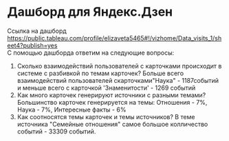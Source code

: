 # Дашборд для Яндекс.Дзен
Ссылка на дашборд https://public.tableau.com/profile/elizaveta5465#!/vizhome/Data_visits_1/sheet4?publish=yes  
С помощью дашборда ответим на следующие вопросы:  
1) Сколько взаимодействий пользователей с карточками происходит в системе с разбивкой по темам карточек?
Больше всего взаимодействий пользователей скарточками"Наука" - 1187событий и меньше всего с карточкой 'Знаменитости' - 1269 событий
2) Как много карточек генерируют источники с разными темами?
Большинство карточек генерируется на темы: Отношения - 7%, Наука - 7%, Интересные факты - 6%
3) Как соотносятся темы карточек и темы источников?
В теме источника "Семейные отношения" самое большое колличество событий - 33309 событий.
